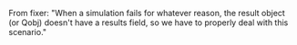 From fixer: "When a simulation fails for whatever reason, the result object (or Qobj) doesn't have a results field, so we have to properly deal with this scenario."